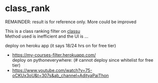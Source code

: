 # class_rank

REMAINDER: result is for reference only. More could be improved

This is a class ranking filter on [classu](http://classutil.unsw.edu.au/COMP_T1.html)  
Method used is inefficient and the UI is ...

deploy on heroku app (it says 18/24 hrs on for free tier)
* https://my-courses-filter.herokuapp.com/  
deploy on pythoneverywhere: (# cannot deploy since whitelist for free tier)
* https://www.youtube.com/watch?v=75-oCKUx3oU&t=307s&ab_channel=AdityaPaiThon
